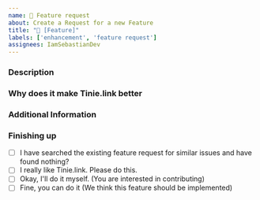 ```yaml
---
name: 🎁 Feature request
about: Create a Request for a new Feature
title: "🎁 [Feature]"
labels: ['enhancement', 'feature request']
assignees: IamSebastianDev
---
```


<!-- Hej! Thanks for taking a look at [Tinie.link](https://tinie.link). If you're having missing a feature and would like to add it, you're in the right place. Describe the feature you're thinking off and we'll talk about it. -->

### Description

<!-- A clear and concise description of the missing feature -->

### Why does it make Tinie.link better

<!-- A description of what you think will happen -->

### Additional Information

<!-- Screenshots, Code, Ideas, any additional Context goes here -->

### Finishing up

- [ ] I have searched the existing feature request for similar issues and have found nothing?
- [ ] I really like Tinie.link. Please do this.
- [ ] Okay, I'll do it myself. (You are interested in contributing)
- [ ] Fine, you can do it (We think this feature should be implemented)
